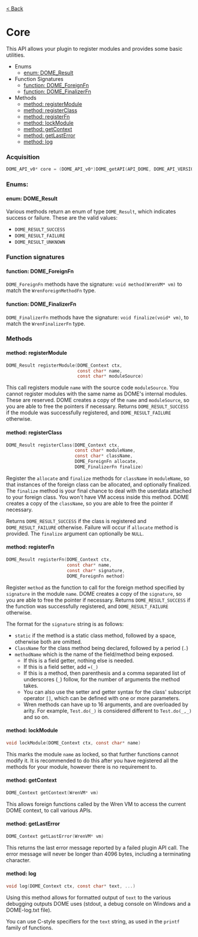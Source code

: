 [< Back](.)

Core
===============

This API allows your plugin to register modules and provides some basic utilities.

  * Enums
    - [enum: DOME_Result](#enum-dome_result)
  * Function Signatures
    - [function: DOME_ForeignFn](#function-dome_foreignfn)
    - [function: DOME_FinalizerFn](#function-dome_finalizerfn)
  * Methods
    - [method: registerModule](#method-registermodule)
    - [method: registerClass](#method-registerclass)
    - [method: registerFn](#method-registerfn)
    - [method: lockModule](#method-lockmodule)
    - [method: getContext](#method-getcontext)
    - [method: getLastError](#method-getlasterror)
    - [method: log](#method-log)


### Acquisition

```c
DOME_API_v0* core = (DOME_API_v0*)DOME_getAPI(API_DOME, DOME_API_VERSION);
```

### Enums: 

#### enum: DOME_Result

Various methods return an enum of type `DOME_Result`, which indicates success or failure. These are the valid values:

 * `DOME_RESULT_SUCCESS`
 * `DOME_RESULT_FAILURE`
 * `DOME_RESULT_UNKNOWN`

### Function signatures

#### function: DOME_ForeignFn
`DOME_ForeignFn` methods have the signature: `void method(WrenVM* vm)` to match the `WrenForeignMethodFn` type.

#### function: DOME_FinalizerFn
`DOME_FinalizerFn` methods have the signature: `void finalize(void* vm)`, to match the `WrenFinalizerFn` type.

### Methods

#### method: registerModule
```c
DOME_Result registerModule(DOME_Context ctx, 
                           const char* name, 
                           const char* moduleSource)
```
This call registers module `name` with the source code `moduleSource`. You cannot register modules with the same name as DOME's internal modules. These are reserved. 
DOME creates a copy of the `name` and `moduleSource`, so you are able to free the pointers if necessary.
Returns `DOME_RESULT_SUCCESS` if the module was successfully registered, and `DOME_RESULT_FAILURE` otherwise.

#### method: registerClass
```c
DOME_Result registerClass(DOME_Context ctx, 
                          const char* moduleName, 
                          const char* className, 
                          DOME_ForeignFn allocate, 
                          DOME_FinalizerFn finalize)
```
Register the `allocate` and `finalize` methods for `className` in `moduleName`, so that instances of the foreign class can be allocated, and optionally finalized.
The `finalize` method is your final chance to deal with the userdata attached to your foreign class. You won't have VM access inside this method.
DOME creates a copy of the `className`, so you are able to free the pointer if necessary.

Returns `DOME_RESULT_SUCCESS` if the class is registered and `DOME_RESULT_FAILURE` otherwise. Failure will occur if `allocate` method is provided. The `finalize` argument can optionally be `NULL`.


#### method: registerFn
```c
DOME_Result registerFn(DOME_Context ctx, 
                       const char* name, 
                       const char* signature, 
                       DOME_ForeignFn method)
```
Register `method` as the function to call for the foreign method specified by `signature` in the module `name`. 
DOME creates a copy of the `signature`, so you are able to free the pointer if necessary.
Returns `DOME_RESULT_SUCCESS` if the function was successfully registered, and `DOME_RESULT_FAILURE` otherwise.

The format for the `signature` string is as follows:
 * `static` if the method is a static class method, followed by a space, otherwise both are omitted.
 * `ClassName` for the class method being declared, followed by a period (`.`)
 * `methodName` which is the name of the field/method being exposed.
   - If this is a field getter, nothing else is needed.
   - If this is a field setter, add `=(_)`
   - If this is a method, then parenthesis and a comma separated list of underscores (`_`) follow, for the number of arguments the method takes. 
   - You can also use the setter and getter syntax for the class' subscript operator `[]`, which can be defined with one or more parameters.
   - Wren methods can have up to 16 arguments, and are overloaded by arity. For example, `Test.do(_)` is considered different to `Test.do(_,_)` and so on.
   
#### method: lockModule
```c
void lockModule(DOME_Context ctx, const char* name)
```
This marks the module `name` as locked, so that further functions cannot modify it. It is recommended to do this after you have registered all the methods for your module, however there is no requirement to.

#### method: getContext
```c
DOME_Context getContext(WrenVM* vm)
```
This allows foreign functions called by the Wren VM to access the current DOME context, to call various APIs.

#### method: getLastError
```c
DOME_Context getLastError(WrenVM* vm)
```
This returns the last error message reported by a failed plugin API call.
The error message will never be longer than 4096 bytes, including a terminating character.

#### method: log
```c
void log(DOME_Context ctx, const char* text, ...)
```

Using this method allows for formatted output of `text` to the various debugging outputs DOME uses (stdout, a debug console on Windows and a DOME-log.txt file). 

You can use C-style specifiers for the `text` string, as used in the `printf` family of functions.
